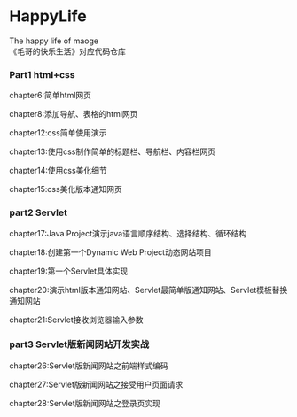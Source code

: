 # HappyLife

The happy life of maoge  
《毛哥的快乐生活》对应代码仓库

### Part1 html+css

chapter6:简单html网页

chapter8:添加导航、表格的html网页

chapter12:css简单使用演示

chapter13:使用css制作简单的标题栏、导航栏、内容栏网页

chapter14:使用css美化细节

chapter15:css美化版本通知网页

### part2 Servlet

chapter17:Java Project演示java语言顺序结构、选择结构、循环结构

chapter18:创建第一个Dynamic Web Project动态网站项目

chapter19:第一个Servlet具体实现

chapter20:演示html版本通知网站、Servlet最简单版通知网站、Servlet模板替换通知网站

chapter21:Servlet接收浏览器输入参数

### part3 Servlet版新闻网站开发实战

chapter26:Servlet版新闻网站之前端样式编码

chapter27:Servlet版新闻网站之接受用户页面请求

chapter28:Servlet版新闻网站之登录页实现